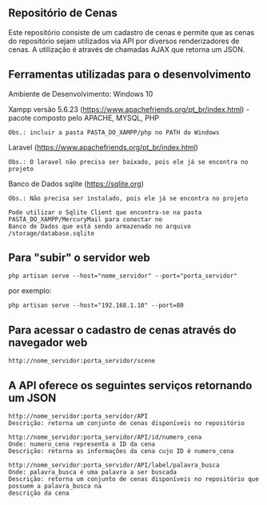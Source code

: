 ## Repositório de Cenas

Este repositório consiste de um cadastro de cenas e permite que as cenas do repositório sejam utilizados via API por diversos renderizadores de cenas. A utilização é através de chamadas AJAX que retorna um JSON.


## Ferramentas utilizadas para o desenvolvimento

Ambiente de Desenvolvimento: Windows 10

Xampp versão 5.6.23 (https://www.apachefriends.org/pt_br/index.html)
	- pacote composto pelo APACHE, MYSQL, PHP
	
	Obs.: incluir a pasta PASTA_DO_XAMPP/php no PATH do Windows

Laravel (https://www.apachefriends.org/pt_br/index.html)
	
	Obs.: O laravel não precisa ser baixado, pois ele já se encontra no projeto

Banco de Dados sqlite (https://sqlite.org)

	Obs.: Não precisa ser instalado, pois ele já se encontra no projeto

	Pode utilizar o Sqlite Client que encontra-se na pasta PASTA_DO_XAMPP/MercuryMail para conectar no 
	Banco de Dados que está sendo armazenado no arquivo /storage/database.sqlite



## Para "subir" o servidor web

	php artisan serve --host="nome_servidor" --port="porta_servidor"

por exemplo: 

	php artisan serve --host="192.168.1.10" --port=80



## Para acessar o cadastro de cenas através do navegador web
	
	http://nome_servidor:porta_servidor/scene



## A API oferece os seguintes serviços retornando um JSON
	
	http://nome_servidor:porta_servidor/API
	Descrição: retorna um conjunto de cenas disponíveis no repositório

	http://nome_servidor:porta_servidor/API/id/numero_cena
	Onde: numero_cena representa o ID da cena
	Descrição: retorna as informações da cena cujo ID é numero_cena

	http://nome_servidor:porta_servidor/API/label/palavra_busca
	Onde: palavra_busca é uma palavra a ser buscada
	Descrição: retorna um conjunto de cenas disponíveis no repositório que possuem a palavra_busca na 
	descrição da cena


